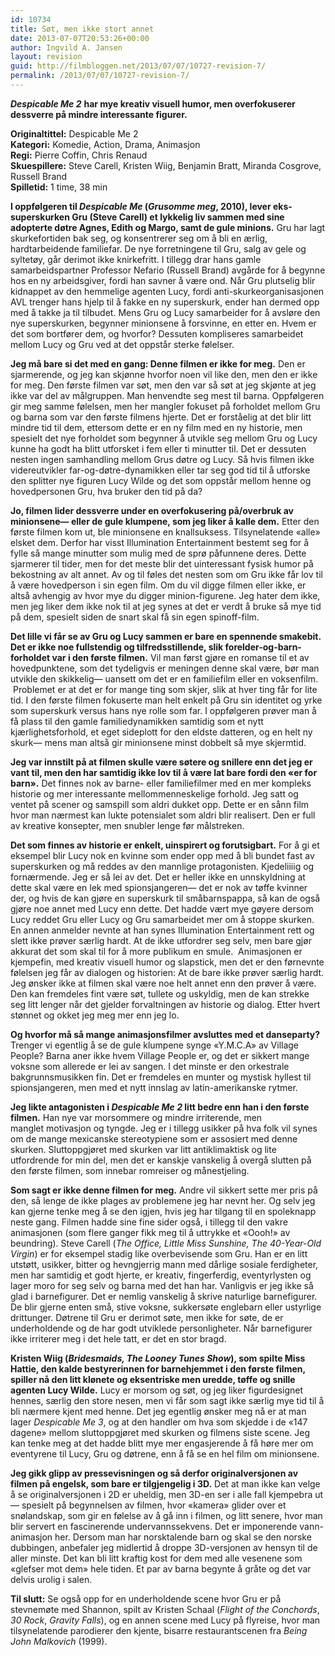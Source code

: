 ```yaml
---
id: 10734
title: Søt, men ikke stort annet
date: 2013-07-07T20:53:26+00:00
author: Ingvild A. Jansen
layout: revision
guid: http://filmbloggen.net/2013/07/07/10727-revision-7/
permalink: /2013/07/07/10727-revision-7/
---
```

**_Despicable Me 2_** **har mye kreativ visuell humor, men overfokuserer dessverre på mindre interessante figurer.** 

**Originaltittel:** Despicable Me 2  
**Kategori:** Komedie, Action, Drama, Animasjon  
**Regi:** Pierre Coffin, Chris Renaud  
**Skuespillere:** Steve Carell, Kristen Wiig, Benjamin Bratt, Miranda Cosgrove, Russell Brand  
**Spilletid:** 1 time, 38 min

**I oppfølgeren til _Despicable Me_ (_Grusomme meg_, 2010), lever eks-superskurken Gru (Steve Carell) et lykkelig liv sammen med sine adopterte døtre Agnes, Edith og Margo, samt de gule minions.** Gru har lagt skurkefortiden bak seg, og konsentrerer seg om å bli en ærlig, hardtarbeidende familiefar. De nye forretningene til Gru, salg av gele og syltetøy, går derimot ikke knirkefritt. I tillegg drar hans gamle samarbeidspartner Professor Nefario (Russell Brand) avgårde for å begynne hos en ny arbeidsgiver, fordi han savner å være ond. Når Gru plutselig blir kidnappet av den hemmelige agenten Lucy, fordi anti-skurkeorganisasjonen AVL trenger hans hjelp til å fakke en ny superskurk, ender han dermed opp med å takke ja til tilbudet. Mens Gru og Lucy samarbeider for å avsløre den nye superskurken, begynner minionsene å forsvinne, en etter en. Hvem er det som bortfører dem, og hvorfor? Dessuten kompliseres samarbeidet mellom Lucy og Gru ved at det oppstår sterke følelser.

**Jeg må bare si det med en gang: Denne filmen er ikke for meg.** Den er sjarmerende, og jeg kan skjønne hvorfor noen vil like den, men den er ikke for meg. Den første filmen var søt, men den var så søt at jeg skjønte at jeg ikke var del av målgruppen. Man henvendte seg mest til barna. Oppfølgeren gir meg samme følelsen, men her mangler fokuset på forholdet mellom Gru og barna som var den første filmens hjerte. Det er forståelig at det blir litt mindre tid til dem, ettersom dette er en ny film med en ny historie, men spesielt det nye forholdet som begynner å utvikle seg mellom Gru og Lucy kunne ha godt ha blitt utforsket i fem eller ti minutter til. Det er dessuten nesten ingen samhandling mellom Grus døtre og Lucy. Så hvis filmen ikke videreutvikler far-og-døtre-dynamikken eller tar seg god tid til å utforske den splitter nye figuren Lucy Wilde og det som oppstår mellom henne og hovedpersonen Gru, hva bruker den tid på da?

**Jo, filmen lider dessverre under en overfokusering på/overbruk av minionsene— eller de gule klumpene, som jeg liker å kalle dem.** Etter den første filmen kom ut, ble minionsene en knallsuksess. Tilsynelatende «alle» elsket dem. Derfor har visst Illumination Entertainment bestemt seg for å fylle så mange minutter som mulig med de sprø påfunnene deres. Dette sjarmerer til tider, men for det meste blir det uinteressant fysisk humor på bekostning av alt annet. Av og til føles det nesten som om Gru ikke får lov til å være hovedperson i sin egen film. Om du vil digge filmen eller ikke, er altså avhengig av hvor mye du digger minion-figurene. Jeg hater dem ikke, men jeg liker dem ikke nok til at jeg synes at det er verdt å bruke så mye tid på dem, spesielt siden de snart skal få sin egen spinoff-film.

**Det lille vi får se av Gru og Lucy sammen er bare en spennende smakebit. Det er ikke noe fullstendig og tilfredsstillende, slik forelder-og-barn-forholdet var i den første filmen.** Vil man først gjøre en romanse til et av hovedpunktene, som det tydeligvis er meningen denne skal være, bør man utvikle den skikkelig— uansett om det er en familiefilm eller en voksenfilm.  Problemet er at det er for mange ting som skjer, slik at hver ting får for lite tid. I den første filmen fokuserte man helt enkelt på Gru sin identitet og yrke som superskurk versus hans nye rolle som far. I oppfølgeren prøver man å få plass til den gamle familiedynamikken samtidig som et nytt kjærlighetsforhold, et eget sideplott for den eldste datteren, og en helt ny skurk— mens man altså gir minionsene minst dobbelt så mye skjermtid.

**Jeg var innstilt på at filmen skulle være søtere og snillere enn det jeg er vant til, men den har samtidig ikke lov til å være lat bare fordi den «er for barn».** Det finnes nok av barne- eller familiefilmer med en mer kompleks historie og mer interessante mellommenneskelige forhold. Jeg satt og ventet på scener og samspill som aldri dukket opp. Dette er en sånn film hvor man nærmest kan lukte potensialet som aldri blir realisert. Den er full av kreative konsepter, men snubler lenge før målstreken.

**Det som finnes av historie er enkelt, uinspirert og forutsigbart.** For å gi et eksempel blir Lucy nok en kvinne som ender opp med å bli bundet fast av superskurken og må reddes av den mannlige protagonisten. Kjedeliiiig og fornærmende. Jeg er så lei av det. Det er heller ikke en unnskyldning at dette skal være en lek med spionsjangeren— det er nok av tøffe kvinner der, og hvis de kan gjøre en superskurk til småbarnspappa, så kan de også gjøre noe annet med Lucy enn dette. Det hadde vært mye gøyere dersom Lucy reddet Gru eller Lucy og Gru samarbeidet mer om å stoppe skurken. En annen anmelder nevnte at han synes Illumination Entertainment rett og slett ikke prøver særlig hardt. At de ikke utfordrer seg selv, men bare gjør akkurat det som skal til for å more publikum en smule.  Animasjonen er kjempefin, med kreativ visuell humor og slapstick, men det er den førnevnte følelsen jeg får av dialogen og historien: At de bare ikke prøver særlig hardt. Jeg ønsker ikke at filmen skal være noe helt annet enn den prøver å være. Den kan fremdeles fint være søt, tullete og uskyldig, men de kan strekke seg litt lenger når det gjelder forvaltningen av historie og dialog. Etter hvert stønnet og okket jeg meg mer enn jeg lo.

**Og hvorfor må så mange animasjonsfilmer avsluttes med et danseparty?** Trenger vi egentlig å se de gule klumpene synge «Y.M.C.A» av Village People? Barna aner ikke hvem Village People er, og det er sikkert mange voksne som allerede er lei av sangen. I det minste er den orkestrale bakgrunnsmusikken fin. Det er fremdeles en munter og mystisk hyllest til spionsjangeren, men med et nytt innslag av latin-amerikanske rytmer.

<div class="video-shortcode">
</div>

**Jeg likte antagonisten i _Despicable Me 2_ litt bedre enn han i den første filmen.** Han nye var morsommere og mindre irriterende, men manglet motivasjon og tyngde. Jeg er i tillegg usikker på hva folk vil synes om de mange mexicanske stereotypiene som er assosiert med denne skurken. Sluttoppgjøret med skurken var litt antiklimaktisk og lite utfordrende for min del, men det er kanskje vanskelig å overgå slutten på den første filmen, som innebar romreiser og månestjeling.

**Som sagt er ikke denne filmen for meg.** Andre vil sikkert sette mer pris på den, så lenge de ikke plages av problemene jeg har nevnt her. Og selv jeg kan gjerne tenke meg å se den igjen, hvis jeg har tilgang til en spoleknapp neste gang. Filmen hadde sine fine sider også, i tillegg til den vakre animasjonen (som flere ganger fikk meg til å uttrykke et «Oooh!» av beundring). Steve Carell (_The Office, Little Miss Sunshine, The 40-Year-Old Virgin_) er for eksempel stadig like overbevisende som Gru. Han er en litt utstøtt, usikker, bitter og hevngjerrig mann med dårlige sosiale ferdigheter, men har samtidig et godt hjerte, er kreativ, fingerferdig, eventyrlysten og lager moro for seg selv og barna med det han har. Vanligvis er jeg ikke så glad i barnefigurer. Det er nemlig vanskelig å skrive naturlige barnefigurer. De blir gjerne enten små, stive voksne, sukkersøte englebarn eller ustyrlige drittunger. Døtrene til Gru er derimot søte, men ikke for søte, de er underholdende og de har godt utviklede personligheter. Når barnefigurer ikke irriterer meg i det hele tatt, er det en stor bragd.

**Kristen Wiig (_Bridesmaids, The Looney Tunes Show_), som spilte Miss Hattie, den kalde bestyrerinnen for barnehjemmet i den første filmen, spiller nå den litt klønete og eksentriske men uredde, tøffe og snille agenten Lucy Wilde.** Lucy er morsom og søt, og jeg liker figurdesignet hennes, særlig den store nesen, men vi får som sagt ikke særlig mye tid til å bli nærmere kjent med henne. Det jeg egentlig ønsker meg nå er at man lager _Despicable Me 3_, og at den handler om hva som skjedde i de «147 dagene» mellom sluttoppgjøret med skurken og filmens siste scene. Jeg kan tenke meg at det hadde blitt mye mer engasjerende å få høre mer om eventyrene til Lucy, Gru og døtrene, enn å få se en hel film om minionsene.

**Jeg gikk glipp av pressevisningen og så derfor originalversjonen av filmen på engelsk, som bare er tilgjengelig i 3D.** Det at man ikke kan velge å se originalversjonen i 2D er uheldig, men 3D-en ser i alle fall kjempebra ut— spesielt på begynnelsen av filmen, hvor «kamera» glider over et snølandskap, som gir en følelse av å gå inn i filmen, og litt senere, hvor man blir servert en fascinerende undervannssekvens. Det er imponerende vann-animasjon her. Dersom man har norsktalende barn og skal se den norske dubbingen, anbefaler jeg midlertid å droppe 3D-versjonen av hensyn til de aller minste. Det kan bli litt kraftig kost for dem med alle vesenene som «glefser mot dem» hele tiden. Et par av barna begynte å gråte og det var delvis urolig i salen.

**Til slutt:** Se også opp for en underholdende scene hvor Gru er på stevnemøte med Shannon, spilt av Kristen Schaal (_Flight of the Conchords_, _30 Rock_, _Gravity Falls_), og en annen scene med Lucy på flyreise, hvor man tilsynelatende parodierer den kjente, bisarre restaurantscenen fra _Being John Malkovich_ (1999).

<div class="video-shortcode">
</div>